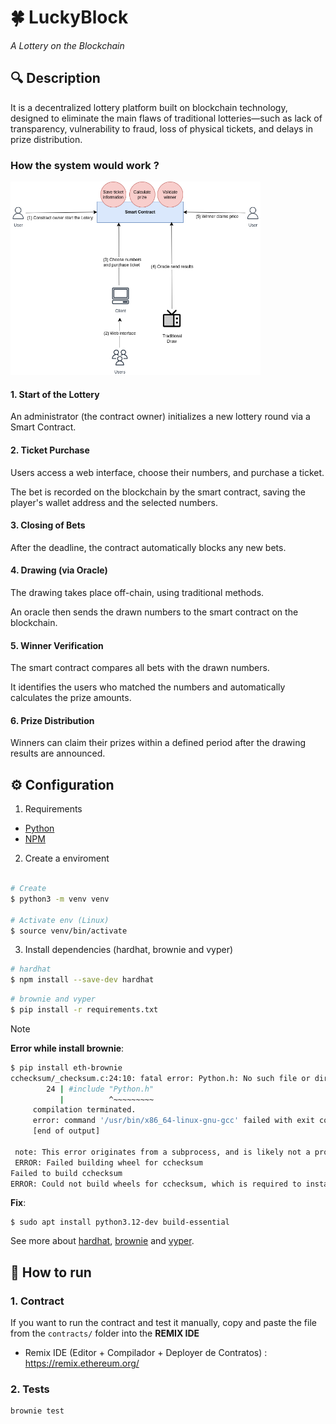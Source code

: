 # 🍀 LuckyBlock
<i>A Lottery on the Blockchain</i>

## 🔍 Description

It is a decentralized lottery platform built on blockchain technology, designed to eliminate the main flaws of traditional lotteries—such as lack of transparency, vulnerability to fraud, loss of physical tickets, and delays in prize distribution.

### How the system would work ? 

<img src="media/Diagram.png" width="400"/>

#### 1. Start of the Lottery

An administrator (the contract owner) initializes a new lottery round via a Smart Contract.

#### 2. Ticket Purchase

Users access a web interface, choose their numbers, and purchase a ticket.

The bet is recorded on the blockchain by the smart contract, saving the player's wallet address and the selected numbers.

#### 3. Closing of Bets

After the deadline, the contract automatically blocks any new bets.

#### 4. Drawing (via Oracle)

The drawing takes place off-chain, using traditional methods.

An oracle then sends the drawn numbers to the smart contract on the blockchain.

#### 5. Winner Verification

The smart contract compares all bets with the drawn numbers.

It identifies the users who matched the numbers and automatically calculates the prize amounts.

#### 6. Prize Distribution

Winners can claim their prizes within a defined period after the drawing results are announced.


## ⚙️ Configuration

1. Requirements

* [Python](https://www.python.org/downloads/)
* [NPM](https://docs.npmjs.com/downloading-and-installing-node-js-and-npm)

2. Create a enviroment

```bash

# Create
$ python3 -m venv venv

# Activate env (Linux)
$ source venv/bin/activate
```

3. Install dependencies (hardhat, brownie and vyper)

```bash
# hardhat
$ npm install --save-dev hardhat
```

```bash
# brownie and vyper
$ pip install -r requirements.txt
```

> [!NOTE]
> 
> **Error while install brownie**: 
> ``` bash
> $ pip install eth-brownie
> cchecksum/_checksum.c:24:10: fatal error: Python.h: No such file or directory
>         24 | #include "Python.h"
>            |          ^~~~~~~~~~
>      compilation terminated.
>      error: command '/usr/bin/x86_64-linux-gnu-gcc' failed with exit code 1
>      [end of output]
>  
>  note: This error originates from a subprocess, and is likely not a problem with pip.
>  ERROR: Failed building wheel for cchecksum
> Failed to build cchecksum
> ERROR: Could not build wheels for cchecksum, which is required to install pyproject.toml-based projects
> ```
> 
> **Fix**:
> ```
> $ sudo apt install python3.12-dev build-essential
> ```
> >

See more about [hardhat](https://github.com/NomicFoundation/hardhat), 
[brownie](https://github.com/eth-brownie/brownie) and 
[vyper](https://docs.vyperlang.org/en/stable/).

## 📌 How to run

### 1. Contract

If you want to run the contract and test it manually, copy and paste the file from the `contracts/` folder into the **REMIX IDE** 
* Remix IDE (Editor + Compilador + Deployer de Contratos) : https://remix.ethereum.org/

### 2. Tests

```bash
brownie test
```